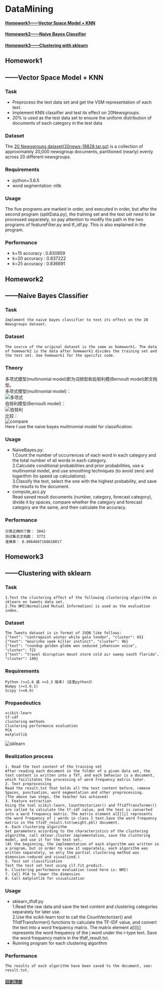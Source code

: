 DataMining
======
#### [Homework1——Vector Space Model + KNN](#homework1)
#### [Homework2——Naive Bayes Classifier](#homework2)
#### [Homework3——Clustering with sklearn](#homework3)

Homework1
------
## ——Vector Space Model + KNN
### Task
* Preprocess the text data set and get the VSM representation of each text.
* Implement KNN classifier and test its effect on 20Newsgroups.
* 20% is used as the test data set to ensure the uniform distribution of documents of each category in the test data
### Dataset
  The [20 Newsgroups dataset(20news-18828.tar.gz)](http://qwone.com/~jason/20Newsgroups/
) is a collection of approximately 20,000 newsgroup documents, partitioned (nearly) evenly across 20 different newsgroups. 

### Requirements
* python=3.6.5
* word segmentation :nltk

### Usage
  The five programs are marked in order, and executed in order, but after the second program (splitData.py), the training set and the test set need to be processed separately, so pay attention to modify the path in the two programs of featureFilter.py and tf_idf.py. This is also explained in the program.

### Performance
* k=15 accuracy : 0.830859
* k=20 accuracy : 0.837222
* k=25 accuracy : 0.836691

###
Homework2
------
## ——Naive Bayes Classifier
### Task
    Implement the naive bayes classifier to test its effect on the 20 Newsgroups dataset.
    
### Dataset
    The source of the original dataset is the same as homework1. The data of homework2 is the data after homework1 divides the training set and the test set. See homework1 for the specific code.

### Theory
多项式模型(multinomial model)即为词频型和伯努利模(Bernoulli model)即文档型。</br>
多项式模型(multinomial model)：</br>
![多项式](https://github.com/LCabbage/201834869LiZongbu/raw/master/Homework2/multinomialModel.png)  </br>
伯努利模型(Bernoulli model)：</br>
![伯努利](https://github.com/LCabbage/201834869LiZongbu/raw/master/Homework2/BernoulliModel.png) </br>
比较：</br>
![compare](https://github.com/LCabbage/201834869LiZongbu/raw/master/Homework2/compare.png) </br>
Here I use the naive bayes multinomial model for classification.
### Usage
* NaiveBayes.py:</br>
    1.Count the number of occurrences of each word in each category and the total number of all words in each category.</br>
    2.Calculate conditional probabilities and prior probabilities, use a multinomial model, and use smoothing techniques (to avoid zero) and logarithm (to speed up calculations).</br>
    3.Classify the text, select the one with the highest probability, and save the results to the document.</br>
* compute_acc.py</br>
    Read saved result documents (number, category, forecast category), divide it by spaces, compare whether the category and forecast category are the same, and then calculate the accuracy.
### Performance
    分类正确的个数： 3042
    测试集总文档数： 3772
    准确率： 0.8064687168610817
###        
Homework3
------
##  ——Clustering with sklearn
### Task
    1.Test the clustering effect of the following clustering algorithm in sklearn on tweets data set.
    2.The NMI(Normalized Mutual Information) is used as the evaluation index.
### Dataset
    The Tweets dataset is in format of JSON like follows:
    {"text": "centrepoint winter white gala london", "cluster": 65}
    {"text": "mourinho seek killer instinct", "cluster": 96}
    {"text": "roundup golden globe won seduced johansson voice", "cluster": 72}
    {"text": "travel disruption mount storm cold air sweep south florida", "cluster": 140}
### Requirements 
    Python (>=2.6 或 >=3.3 版本)（这里python3）
    Numpy (>=1.6.1)
    Scipy (>=0.9)
### Propaedeutics
    scikit-learn
    tf-idf
    clustering methods
    Clustering performance evaluation
    PCA
    matplotlib
   ![sklearn](https://github.com/LCabbage/201834869LiZongbu/blob/master/Homework3/learningNotes/scikit-learn.png)
### Realization process    
    1. Read the text content of the training set
    After reading each document in the folder of a given data set, the text content is written into a TXT, and each behavior is a document, which facilitates the processing of word frequency matrix later. 
    2. Text preprocessing
    Read the result.txt that holds all the text content before, remove Spaces, punctuation, word segmentation and other preprocessing. 
    (The above two steps, the teacher has achieved)
    3. Feature extraction
    Using the tool scikit-learn, CountVectorizer() and TfidfTransformer() are called to calculate the tf-idf value, and the text is converted into a word frequency matrix. The matrix element a[I][j] represents the word frequency of j words in class I text.Save the word frequency matrix in the tfidf_result.txt(weight.pkl) document. 
    4. Each clustering algorithm
    Set parameters according to the characteristics of the clustering algorithm, call sklear.cluster implementation, save the clustering model, and use it for the test set.
    (At the beginning, the implementation of each algorithm was written in a program, but in order to view it separately, each algorithm was written separately, so only the partial clustering method was dimension-reduced and visualized.)
    5. Test set classification
    Test the test set text using clf.fit_predict. 
    6. Clustering performance evaluation (used here is: NMI)
    7. Call PCA to lower the dimension
    8. Call matplotlib for visualization
### Usage
  * sklearn_tfidf.py</br>
    1.Read the raw data and save the text content and clustering categories separately for later use.</br>
    2.Use the scikit-learn tool to call the CountVectorizer() and TfidfTransformer() functions to calculate the TF-IDF value, and convert the text into a word frequency matrix. The matrix element a[i][j] represents the word frequency of the j word under the i-type text. Save the word frequency matrix in the tfidf_result.txt.
  * Running program for each clustering algorithm
### Performance
    The results of each algorithm have been saved to the document, see: result.txt.
    
#### [回到顶部](#datamining)
